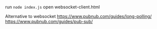 run `node index.js`
open websocket-client.html

Alternative to websocket
https://www.pubnub.com/guides/long-polling/
https://www.pubnub.com/guides/pub-sub/